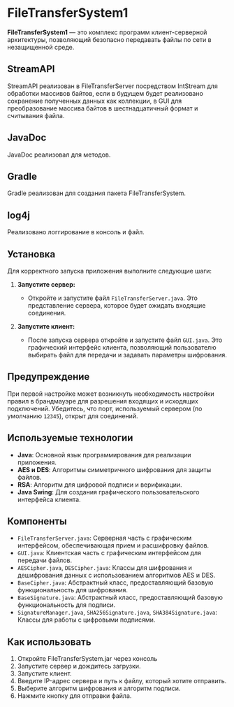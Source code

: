 # FileTransferSystem1

**FileTransferSystem1** — это комплекс программ клиент-серверной архитектуры, позволяющий безопасно передавать файлы по сети в незащищенной среде. 

## StreamAPI

StreamAPI реализован в FileTransferServer посредством IntStream для обработки массивов байтов, если в будущем будет реализовано сохранение полученных данных как коллекции, в GUI для преобразование массива байтов в шестнадцатичный формат и считывания файла.

## JavaDoc 

JavaDoc реализовал для методов.

## Gradle

Gradle реализован для создания пакета FileTransferSystem.

## log4j

Реализовано логгирование в консоль и файл.

## Установка

Для корректного запуска приложения выполните следующие шаги:

1. **Запустите сервер:**
   - Откройте и запустите файл `FileTransferServer.java`. Это представление сервера, которое будет ожидать входящие соединения.

2. **Запустите клиент:**
   - После запуска сервера откройте и запустите файл `GUI.java`. Это графический интерфейс клиента, позволяющий пользователю выбирать файл для передачи и задавать параметры шифрования.

## Предупреждение

При первой настройке может возникнуть необходимость настройки правил в брандмауэре для разрешения входящих и исходящих подключений. Убедитесь, что порт, используемый сервером (по умолчанию `12345`), открыт для соединений.

## Используемые технологии

- **Java**: Основной язык программирования для реализации приложения.
- **AES и DES**: Алгоритмы симметричного шифрования для защиты файлов.
- **RSA**: Алгоритм для цифровой подписи и верификации.
- **Java Swing**: Для создания графического пользовательского интерфейса клиента.

## Компоненты

- `FileTransferServer.java`: Серверная часть c графическим интерфейсом, обеспечивающая прием и расшифровку файлов.
- `GUI.java`: Клиентская часть с графическим интерфейсом для передачи файлов.
- `AESCipher.java`, `DESCipher.java`: Классы для шифрования и дешифрования данных с использованием алгоритмов AES и DES.
- `BaseCipher.java`: Абстрактный класс, предоставляющий базовую функциональность для шифрования.
- `BaseSignature.java`: Абстрактный класс, предоставляющий базовую функциональность для подписи.
- `SignatureManager.java`, `SHA256Signature.java`, `SHA384Signature.java`: Классы для работы с цифровыми подписями.

## Как использовать

1. Откройте FileTransferSystem.jar через консоль
2. Запустите сервер и дождитесь загрузки.
3. Запустите клиент.
4. Введите IP-адрес сервера и путь к файлу, который хотите отправить.
5. Выберите алгоритм шифрования и алгоритм подписи.
6. Нажмите кнопку для отправки файла.


